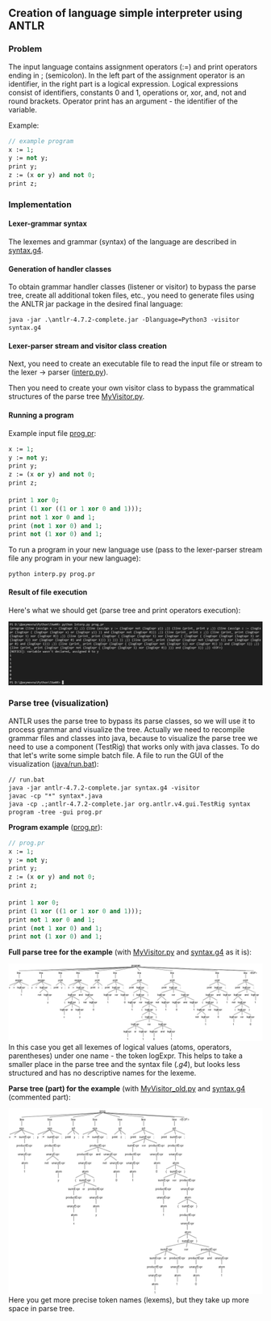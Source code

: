 ## Creation of language simple interpreter using ANTLR
### Problem
The input language contains assignment operators (:=) and print operators ending in ; (semicolon). In the left part of the assignment operator is an identifier, in the right part is a logical expression. Logical expressions consist of identifiers, constants 0 and 1, operations or, xor, and, not and round brackets. Operator print has an argument - the identifier of the variable.

Example:
```pascal
// example program
x := 1;
y := not y;
print y;
z := (x or y) and not 0;
print z;
```

### Implementation

#### Lexer-grammar syntax
The lexemes and grammar (syntax) of the language are described in [syntax.g4](syntax.g4).

#### Generation of handler classes
To obtain grammar handler classes (listener or visitor) to bypass the parse tree, create all additional token files, etc., you need to generate files using the ANLTR jar package in the desired final language:

```batch
java -jar .\antlr-4.7.2-complete.jar -Dlanguage=Python3 -visitor syntax.g4
```

#### Lexer-parser stream and visitor class creation

Next, you need to create an executable file to read the input file or stream to the lexer -> parser ([interp.py](interp.py)).

Then you need to create your own visitor class to bypass the grammatical structures of the parse tree [MyVisitor.py](MyVisitor.py).

#### Running a program

Example input file [prog.pr](prog.pr):
```pascal
x := 1;
y := not y;
print y;
z := (x or y) and not 0;
print z;

print 1 xor 0;
print (1 xor ((1 or 1 xor 0 and 1)));
print not 1 xor 0 and 1;
print (not 1 xor 0) and 1;
print not (1 xor 0) and 1;
```

To run a program in your new language use (pass to the lexer-parser stream file any program in your new language):
```batch
python interp.py prog.pr
```

#### Result of file execution
Here's what we should get (parse tree and print operators execution):

![Parse tree and operator execution](running-python.png)

### Parse tree (visualization)
ANTLR uses the parse tree to bypass its parse classes, so we will use it to process grammar and visualize the tree.
Actually we need to recompile grammar files and classes into java, because to visualize the parse tree we need to use a component (TestRig) that works only with java classes. To do that let's write some simple batch file.
A file to run the GUI of the visualization ([java/run.bat](java/run.bat)):
```batch
// run.bat
java -jar antlr-4.7.2-complete.jar syntax.g4 -visitor
javac -cp "*" syntax*.java
java -cp .;antlr-4.7.2-complete.jar org.antlr.v4.gui.TestRig syntax program -tree -gui prog.pr
```

**Program example** ([prog.pr](prog.pr)):
```pascal
// prog.pr
x := 1;
y := not y;
print y;
z := (x or y) and not 0;
print z;

print 1 xor 0;
print (1 xor ((1 or 1 xor 0 and 1)));
print not 1 xor 0 and 1;
print (not 1 xor 0) and 1;
print not (1 xor 0) and 1;
```

**Full parse tree for the example** (with [MyVisitor.py](MyVisitor.py) and [syntax.g4](syntax.g4) as it is):

![GUI First example](java/antlr4_parse_tree_1(crop).png)
In this case you get all lexemes of logical values (atoms, operators, parentheses) under one name - the token logExpr. This helps to take a smaller place in the parse tree and the syntax file (*.g4*), but looks less structured and has no descriptive names for the lexeme.

**Parse tree (part) for the example** (with [MyVisitor_old.py](MyVisitor_old.py) and [syntax.g4](syntax.g4) (commented part):

![GUI Second example](java/antlr4_parse_tree.png)
Here you get more precise token names (lexems), but they take up more space in parse tree.